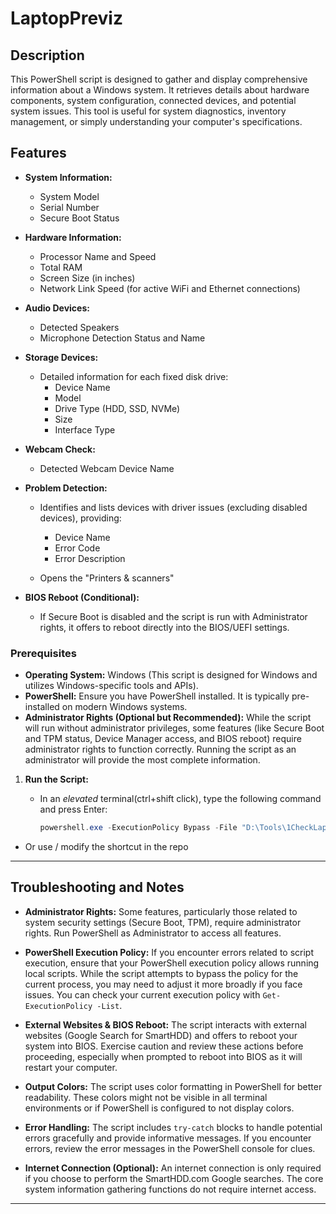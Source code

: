



# LaptopPreviz

## Description

This PowerShell script is designed to gather and display comprehensive information about a Windows system. It retrieves details about hardware components, system configuration, connected devices, and potential system issues. This tool is useful for system diagnostics, inventory management, or simply understanding your computer's specifications.

## Features

* **System Information:**
  * System Model
  * Serial Number
  * Secure Boot Status

* **Hardware Information:**
  * Processor Name and Speed
  * Total RAM
  * Screen Size (in inches)
  * Network Link Speed (for active WiFi and Ethernet connections)

* **Audio Devices:**
  * Detected Speakers
  * Microphone Detection Status and Name

* **Storage Devices:**
  * Detailed information for each fixed disk drive:
    * Device Name
    * Model
    * Drive Type (HDD, SSD, NVMe)
    * Size
    * Interface Type

* **Webcam Check:**
  * Detected Webcam Device Name

* **Problem Detection:**
  * Identifies and lists devices with driver issues (excluding disabled devices), providing:
    * Device Name
    * Error Code
    * Error Description

  * Opens the "Printers & scanners"

* **BIOS Reboot (Conditional):**
  * If Secure Boot is disabled and the script is run with Administrator rights, it offers to reboot directly into the BIOS/UEFI settings.

### Prerequisites

* **Operating System:** Windows (This script is designed for Windows and utilizes Windows-specific tools and APIs).
* **PowerShell:** Ensure you have PowerShell installed. It is typically pre-installed on modern Windows systems.
* **Administrator Rights (Optional but Recommended):**  While the script will run without administrator privileges, some features (like Secure Boot and TPM status, Device Manager access, and BIOS reboot) require administrator rights to function correctly. Running the script as an administrator will provide the most complete information.

1. **Run the Script:**
    * In an *elevated* terminal(ctrl+shift click), type the following command and press Enter:

        ```powershell
        powershell.exe -ExecutionPolicy Bypass -File "D:\Tools\1CheckLaptop.ps1"
        ```

* Or use / modify the shortcut in the repo

---

## Troubleshooting and Notes

* **Administrator Rights:** Some features, particularly those related to system security settings (Secure Boot, TPM), require administrator rights. Run PowerShell as Administrator to access all features.

* **PowerShell Execution Policy:** If you encounter errors related to script execution, ensure that your PowerShell execution policy allows running local scripts. While the script attempts to bypass the policy for the current process, you may need to adjust it more broadly if you face issues. You can check your current execution policy with `Get-ExecutionPolicy -List`.

* **External Websites & BIOS Reboot:** The script interacts with external websites (Google Search for SmartHDD) and offers to reboot your system into BIOS. Exercise caution and review these actions before proceeding, especially when prompted to reboot into BIOS as it will restart your computer.

* **Output Colors:** The script uses color formatting in PowerShell for better readability. These colors might not be visible in all terminal environments or if PowerShell is configured to not display colors.

* **Error Handling:** The script includes `try-catch` blocks to handle potential errors gracefully and provide informative messages. If you encounter errors, review the error messages in the PowerShell console for clues.

* **Internet Connection (Optional):** An internet connection is only required if you choose to perform the SmartHDD.com Google searches. The core system information gathering functions do not require internet access.

---
